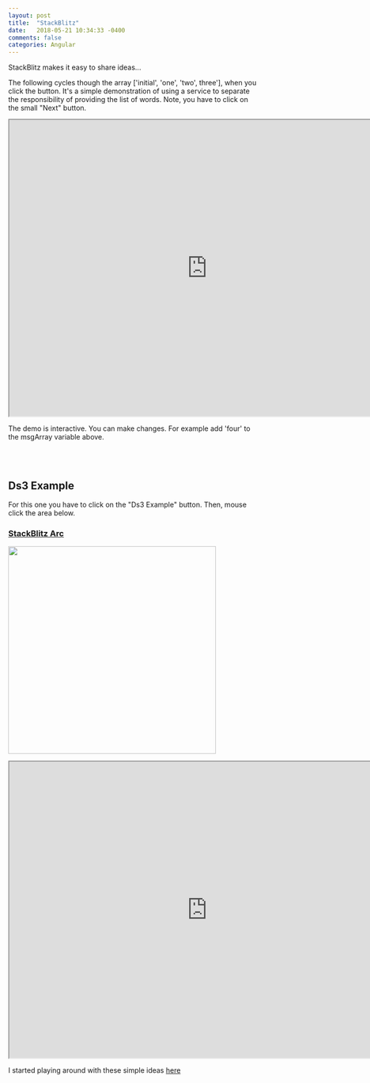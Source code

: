```yaml
---
layout: post
title:  "StackBlitz"
date:   2018-05-21 10:34:33 -0400 
comments: false
categories: Angular
---
```


StackBlitz makes it easy to share ideas...

The following cycles though the array ['initial', 'one', 'two', three'], when you click the button. It's
a simple demonstration of using a service to separate 
the responsibility of providing the list of words.  Note, you
have to click on the small "Next" button.

<iframe src="https://stackblitz.com/edit/angular-injectable?embed=1&file=src/app/data.service.ts" width="800" height="600"></iframe>

The demo is interactive. You can make changes. For
example add 'four' to the msgArray variable above.


<br><br>
## Ds3 Example

For this one you have to click on the "Ds3 Example" button.  Then, mouse click the area below.

<h3 id="stackblitz-arc"><a href="https://stackblitz.com/github/mchirico/t/tree/arc">StackBlitz Arc</a></h3>
<p><a href="https://stackblitz.com/github/mchirico/t/tree/arc"><img src="https://storage.googleapis.com/montco-stats/imagesUploaded/ScreenShot2018-06-19at7.54.48AM.png" width="420" /></a></p>


<iframe src="https://stackblitz.com/edit/github-55dwbn?embed=1&file=src/app/ds3-example/ds3-example.component.ts" width="800" height="600"></iframe>


I started playing around with these simple ideas <a href='https://mchirico.github.io/t/'>here</a>




<div id="fb-root"></div>
<script>(function(d, s, id) {
  var js, fjs = d.getElementsByTagName(s)[0];
  if (d.getElementById(id)) return;
  js = d.createElement(s); js.id = id;
  js.src = "//connect.facebook.net/en_US/sdk.js#xfbml=1&version=v2.8&appId=671657696349259";
  fjs.parentNode.insertBefore(js, fjs);
}(document, 'script', 'facebook-jssdk'));</script>


<!--  Enter text below, if you want -->


<div class="fb-comments"  data-numposts="5"></div>






